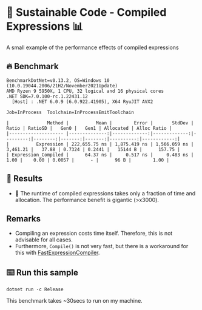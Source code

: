 # 🌳 Sustainable Code - Compiled Expressions 📊

A small example of the performance effects of compiled expressions

## 🔥 Benchmark

```shell
BenchmarkDotNet=v0.13.2, OS=Windows 10 (10.0.19044.2006/21H2/November2021Update)
AMD Ryzen 9 5950X, 1 CPU, 32 logical and 16 physical cores
.NET SDK=7.0.100-rc.1.22431.12
  [Host] : .NET 6.0.9 (6.0.922.41905), X64 RyuJIT AVX2

Job=InProcess  Toolchain=InProcessEmitToolchain

|              Method |          Mean |        Error |       StdDev |    Ratio | RatioSD |   Gen0 |   Gen1 | Allocated | Alloc Ratio |
|-------------------- |--------------:|-------------:|-------------:|---------:|--------:|-------:|-------:|----------:|------------:|
|          Expression | 222,655.75 ns | 1,875.419 ns | 1,566.059 ns | 3,461.21 |   37.88 | 0.7324 | 0.2441 |   15144 B |      157.75 |
| Expression_Compiled |      64.37 ns |     0.517 ns |     0.483 ns |     1.00 |    0.00 | 0.0057 |      - |      96 B |        1.00 |

```

## 🏁 Results

- 🚀 The runtime of compiled expressions takes only a fraction of time and allocation. The performance benefit is gigantic (>x3000).

## Remarks

- Compiling an expression costs time itself. Therefore, this is not advisable for all cases.
- Furthermore, `Compile()` is not very fast, but there is a workaround for this with [FastExpressionCompiler](https://github.com/dadhi/FastExpressionCompiler).

## ⌨️ Run this sample

```shell
dotnet run -c Release
```

This benchmark takes ~30secs to run on my machine.
